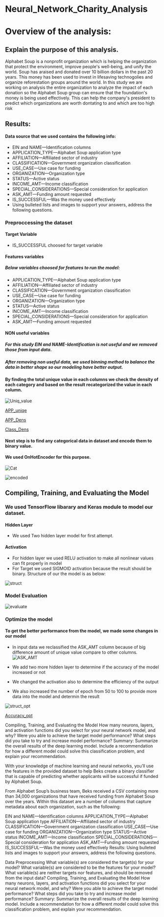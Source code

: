 # Neural_Network_Charity_Analysis

# Overview of the analysis: 
## Explain the purpose of this analysis.
Alphabet Soup is a nonprofit organization which is helping the organization that protect the environment, improve people's well-being, and unify the world.
Soup has araised and donated over 10 billion dollars in the past 20 years. This money has been used to invest in lifesaving technogolies and organize reforestation groups around the world. In this study we are working on analysis the entire organization to analyze the impact of each donation so the Alphabet Soup group can ensure that the foundation's money is being used effectively. This can help the company's president to predict which organizations are worth dontating to and which are too high risk

## Results: 

#### Data source that we used contains the following info:

- EIN and NAME—Identification columns
- APPLICATION_TYPE—Alphabet Soup application type
- AFFILIATION—Affiliated sector of industry
- CLASSIFICATION—Government organization classification
- USE_CASE—Use case for funding
- ORGANIZATION—Organization type
- STATUS—Active status
- INCOME_AMT—Income classification
- SPECIAL_CONSIDERATIONS—Special consideration for application
- ASK_AMT—Funding amount requested
- IS_SUCCESSFUL—Was the money used effectively
- Using bulleted lists and images to support your answers, address the following questions.
### Preproccessing the dataset
#### Target Variable
- IS_SUCCESSFUL choosed for target variable

#### Features variables
##### Below variables choosed for features to run the model:
- APPLICATION_TYPE—Alphabet Soup application type
- AFFILIATION—Affiliated sector of industry
- CLASSIFICATION—Government organization classification
- USE_CASE—Use case for funding
- ORGANIZATION—Organization type
- STATUS—Active status
- INCOME_AMT—Income classification
- SPECIAL_CONSIDERATIONS—Special consideration for application
- ASK_AMT—Funding amount requested

#### NON useful variables
##### For this study EIN and NAME-Identification is not useful and we removed those from input data.
##### After removing non useful data, we used binning method to balance the data in better shape so our modeling have better output. 
#### By finding the total unique value in each columns we check the density of each category and based on the result recategorized the value in each column.

![Uniq_value](https://github.com/reza-ya57/Neural_Network_Charity_Analysis/blob/main/images/unique_values.png)

[APP_uniqe](https://github.com/reza-ya57/Neural_Network_Charity_Analysis/blob/main/images/App_value_count.png)

[APP_Dens](https://github.com/reza-ya57/Neural_Network_Charity_Analysis/blob/main/images/app_dens.png)

[Class_Dens](https://github.com/reza-ya57/Neural_Network_Charity_Analysis/blob/main/images/class_dense.png)


#### Next step is to find any categorical data in dataset and encode them to binary value.
#### We used OnHotEncoder for this purpose.

![Cat](https://github.com/reza-ya57/Neural_Network_Charity_Analysis/blob/main/images/category_list.png)

![encoded](https://github.com/reza-ya57/Neural_Network_Charity_Analysis/blob/main/images/encode.png)

## Compiling, Training, and Evaluating the Model
### We used TensorFlow libarary and Keras module to model our dataset. 
#### Hidden Layer
- We used Two hidden layer model for first attempt.
#### Activation 
- For hidden layer we used RELU activation to make all nonlinear values can fit properly in model
- For Target we used SIGMOID activation because the result should be binary.
Structure of our the model is as below:

![struct](https://github.com/reza-ya57/Neural_Network_Charity_Analysis/blob/main/images/complie.png)

### Model Evaluation 

![evaluate](https://github.com/reza-ya57/Neural_Network_Charity_Analysis/blob/main/images/evaluate.png)

### Optimize the model
#### To get the better performance from the model, we made some changes in our model
- In input data we reclassified the ASK_AMT column because of big difference amount of unique value compare to other columns. 
![ASK_AMT]()

- We add two more hidden layer to determine if the accuracy of the model increased or not

- We changed the activation also to determine the efficiency of the output

- We also increased the number of epoch from 50 to 100 to provide more data into the model and determin the result

![struct_opt](https://github.com/reza-ya57/Neural_Network_Charity_Analysis/blob/main/images/structure_opt.png)

[Accuracy_opt](https://github.com/reza-ya57/Neural_Network_Charity_Analysis/blob/main/images/accurancy_opt.png)



Compiling, Training, and Evaluating the Model
How many neurons, layers, and activation functions did you select for your neural network model, and why?
Were you able to achieve the target model performance?
What steps did you take to try and increase model performance?
Summary: Summarize the overall results of the deep learning model. Include a recommendation for how a different model could solve this classification problem, and explain your recommendation.


With your knowledge of machine learning and neural networks, you’ll use the features in the provided dataset to help Beks create a binary classifier that is capable of predicting whether applicants will be successful if funded by Alphabet Soup.

From Alphabet Soup’s business team, Beks received a CSV containing more than 34,000 organizations that have received funding from Alphabet Soup over the years. Within this dataset are a number of columns that capture metadata about each organization, such as the following:

EIN and NAME—Identification columns
APPLICATION_TYPE—Alphabet Soup application type
AFFILIATION—Affiliated sector of industry
CLASSIFICATION—Government organization classification
USE_CASE—Use case for funding
ORGANIZATION—Organization type
STATUS—Active status
INCOME_AMT—Income classification
SPECIAL_CONSIDERATIONS—Special consideration for application
ASK_AMT—Funding amount requested
IS_SUCCESSFUL—Was the money used effectively
Results: Using bulleted lists and images to support your answers, address the following questions.

Data Preprocessing
What variable(s) are considered the target(s) for your model?
What variable(s) are considered to be the features for your model?
What variable(s) are neither targets nor features, and should be removed from the input data?
Compiling, Training, and Evaluating the Model
How many neurons, layers, and activation functions did you select for your neural network model, and why?
Were you able to achieve the target model performance?
What steps did you take to try and increase model performance?
Summary: Summarize the overall results of the deep learning model. Include a recommendation for how a different model could solve this classification problem, and explain your recommendation.
